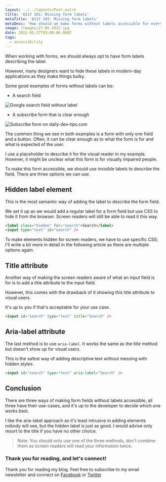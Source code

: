 ```yaml
---
layout: ../../layouts/Post.astro
title: 'A11Y 101: Missing form labels'
metaTitle: 'A11Y 101: Missing form labels'
metaDesc: 'How should we make forms without labels accessible for everyone'
image: /images/27-05-2022.jpg
date: 2022-05-27T03:00:00.000Z
tags:
  - accessibility
---
```


When working with forms, we should always opt to have form labels describing the label.

However, many designers want to hide these labels in modern-day applications as they make things bulky.

Some good examples of forms without labels can be:

- A search field

![Google search field without label](https://cdn.hashnode.com/res/hashnode/image/upload/v1652763775573/1TTWKw5Jo.png)

- A subscribe form that is clear enough

![Subscribe form on daily-dev-tips.com](https://cdn.hashnode.com/res/hashnode/image/upload/v1652763645074/EvGS5zHIE.png)

The common thing we see in both examples is a form with only one field and a button.
Often, it can be clear enough as to what the form is for and what is expected of the user.

I use a placeholder to describe it for the visual reader in my example. However, it might be unclear what this form is for visually impaired people.

To make this form accessible, we should use invisible labels to describe the field. There are three options we can use.

## Hidden label element

This is the most semantic way of adding the label to describe the form field.

We set it up as we would add a regular label for a form field but use CSS to hide it from the browser.
Screen readers will still be able to read it this way.

```html
<label class="hidden" for="search">Search</label>
<input type="text" id="search" />
```

To make elements hidden for screen readers, we have to use specific CSS; I'll write a bit more in detail in the following article as there are multiple options again.

## Title attribute

Another way of making the screen readers aware of what an input field is for is to add a title attribute to the input field.

However, this comes with the drawback of it showing this title attribute to visual users.

It's up to you if that's acceptable for your use case.

```html
<input id="search" type="text" title="Search" />
```

## Aria-label attribute

The last method is to use `aria-label`. It works the same as the title method but doesn't show up for visual users.

This is the safest way of adding descriptive text without messing with hidden styles.

```html
<input id="search" type="text" aria-label="Search" />
```

## Conclusion

There are three ways of making form fields without labels accessible, all three have their use-cases, and it's up to the developer to decide which one works best.

I like the aria-label approach as it's least intrusive in adding elements nobody will see, but the hidden label is just as good.
I would advise only resort to the title if you have no other choice.

> Note: You should only use one of the three methods, don't combine them as screen readers will read your information twice.

### Thank you for reading, and let's connect!

Thank you for reading my blog. Feel free to subscribe to my email newsletter and connect on [Facebook](https://www.facebook.com/DailyDevTipsBlog) or [Twitter](https://twitter.com/DailyDevTips1)
